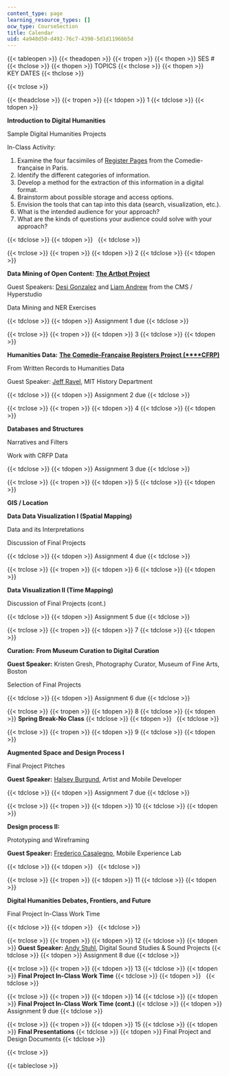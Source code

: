 ```yaml
---
content_type: page
learning_resource_types: []
ocw_type: CourseSection
title: Calendar
uid: 4a948d50-d492-76c7-4390-5d1d1196bb5d
---
```


{{< tableopen >}}
{{< theadopen >}}
{{< tropen >}}
{{< thopen >}}
SES #
{{< thclose >}}
{{< thopen >}}
TOPICS
{{< thclose >}}
{{< thopen >}}
KEY DATES
{{< thclose >}}

{{< trclose >}}

{{< theadclose >}}
{{< tropen >}}
{{< tdopen >}}
1
{{< tdclose >}}
{{< tdopen >}}


**Introduction to Digital Humanities**

Sample Digital Humanities Projects

In-Class Activity:

1.  Examine the four facsimiles of [Register Pages](http://hyperstudio.mit.edu/cfrp/flip_books/index.html) from the Comedie-française in Paris.
2.  Identify the different categories of information.
3.  Develop a method for the extraction of this information in a digital format.
4.  Brainstorm about possible storage and access options.
5.  Envision the tools that can tap into this data (search, visualization, etc.).
6.  What is the intended audience for your approach?
7.  What are the kinds of questions your audience could solve with your approach?


{{< tdclose >}}
{{< tdopen >}}
 
{{< tdclose >}}

{{< trclose >}}
{{< tropen >}}
{{< tdopen >}}
2
{{< tdclose >}}
{{< tdopen >}}


**Data Mining of Open Content:** [**The Artbot Project**](http://shass.mit.edu/news/news-2015-artbot-engineers-discovery-art)

Guest Speakers: [Desi Gonzalez](http://cmsw.mit.edu/profile/desi-gonzalez/) and [Liam Andrew](http://cmsw.mit.edu/profile/liam-andrew/) from the CMS / Hyperstudio

Data Mining and NER Exercises


{{< tdclose >}}
{{< tdopen >}}
Assignment 1 due
{{< tdclose >}}

{{< trclose >}}
{{< tropen >}}
{{< tdopen >}}
3
{{< tdclose >}}
{{< tdopen >}}


**Humanities Data:** [**The** **Comedie-Française Registers Project (****CFRP)**](http://hyperstudio.mit.edu/projects/comedie-francaise-registers-project/)

From Written Records to Humanities Data

Guest Speaker: [Jeff Ravel](https://history.mit.edu/people/jeffrey-s-ravel), MIT History Department


{{< tdclose >}}
{{< tdopen >}}
Assignment 2 due
{{< tdclose >}}

{{< trclose >}}
{{< tropen >}}
{{< tdopen >}}
4
{{< tdclose >}}
{{< tdopen >}}


**Databases and Structures**

Narratives and Filters

Work with CRFP Data


{{< tdclose >}}
{{< tdopen >}}
Assignment 3 due
{{< tdclose >}}

{{< trclose >}}
{{< tropen >}}
{{< tdopen >}}
5
{{< tdclose >}}
{{< tdopen >}}


**GIS / Location**

**Data Data Visualization I (Spatial Mapping)**

Data and its Interpretations

Discussion of Final Projects


{{< tdclose >}}
{{< tdopen >}}
Assignment 4 due
{{< tdclose >}}

{{< trclose >}}
{{< tropen >}}
{{< tdopen >}}
6
{{< tdclose >}}
{{< tdopen >}}


**Data Visualization II (Time Mapping)**

Discussion of Final Projects (cont.)


{{< tdclose >}}
{{< tdopen >}}
Assignment 5 due
{{< tdclose >}}

{{< trclose >}}
{{< tropen >}}
{{< tdopen >}}
7
{{< tdclose >}}
{{< tdopen >}}


**Curation:** **From Museum Curation to Digital Curation**

**Guest Speaker:** Kristen Gresh, Photography Curator, Museum of Fine Arts, Boston

Selection of Final Projects


{{< tdclose >}}
{{< tdopen >}}
Assignment 6 due
{{< tdclose >}}

{{< trclose >}}
{{< tropen >}}
{{< tdopen >}}
8
{{< tdclose >}}
{{< tdopen >}}
**Spring Break-No Class**
{{< tdclose >}}
{{< tdopen >}}
 
{{< tdclose >}}

{{< trclose >}}
{{< tropen >}}
{{< tdopen >}}
9
{{< tdclose >}}
{{< tdopen >}}


**Augmented Space and Design Process I**

Final Project Pitches

**Guest Speaker:** [Halsey Burgund](http://halseyburgund.com/), Artist and Mobile Developer


{{< tdclose >}}
{{< tdopen >}}
Assignment 7 due
{{< tdclose >}}

{{< trclose >}}
{{< tropen >}}
{{< tdopen >}}
10
{{< tdclose >}}
{{< tdopen >}}


**Design process II:**

Prototyping and Wireframing

**Guest Speaker:** [Frederico Casalegno](https://design.mit.edu/team/casalegno), Mobile Experience Lab


{{< tdclose >}}
{{< tdopen >}}
 
{{< tdclose >}}

{{< trclose >}}
{{< tropen >}}
{{< tdopen >}}
11
{{< tdclose >}}
{{< tdopen >}}


**Digital Humanities Debates, Frontiers, and Future**

Final Project In-Class Work Time


{{< tdclose >}}
{{< tdopen >}}
 
{{< tdclose >}}

{{< trclose >}}
{{< tropen >}}
{{< tdopen >}}
12
{{< tdclose >}}
{{< tdopen >}}
**Guest Speaker:** [Andy Stuhl](http://cmsw.mit.edu/profile/andy-stuhl/), Digital Sound Studies & Sound Projects
{{< tdclose >}}
{{< tdopen >}}
Assignment 8 due
{{< tdclose >}}

{{< trclose >}}
{{< tropen >}}
{{< tdopen >}}
13
{{< tdclose >}}
{{< tdopen >}}
**Final Project In-Class Work Time**
{{< tdclose >}}
{{< tdopen >}}
 
{{< tdclose >}}

{{< trclose >}}
{{< tropen >}}
{{< tdopen >}}
14
{{< tdclose >}}
{{< tdopen >}}
**Final Project In-Class Work Time (cont.)**
{{< tdclose >}}
{{< tdopen >}}
Assignment 9 due
{{< tdclose >}}

{{< trclose >}}
{{< tropen >}}
{{< tdopen >}}
15
{{< tdclose >}}
{{< tdopen >}}
**Final Presentations**
{{< tdclose >}}
{{< tdopen >}}
Final Project and Design Documents
{{< tdclose >}}

{{< trclose >}}

{{< tableclose >}}